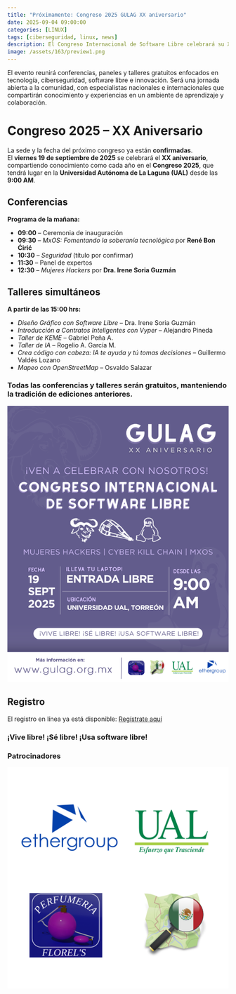 ```yaml
---
title: "Próximamente: Congreso 2025 GULAG XX aniversario"
date: 2025-09-04 09:00:00 
categories: [LINUX]
tags: [ciberseguridad, linux, news]
description: El Congreso Internacional de Software Libre celebrará su XX aniversario el 19 de septiembre en la UAL, con conferencias y talleres gratuitos sobre tecnología e innovación.
image: /assets/163/preview1.png
---
```


El evento reunirá conferencias, paneles y talleres gratuitos enfocados en tecnología, ciberseguridad, software libre e innovación. Será una jornada abierta a la comunidad, con especialistas nacionales e internacionales que compartirán conocimiento y experiencias en un ambiente de aprendizaje y colaboración.

# Congreso 2025 – XX Aniversario

La sede y la fecha del próximo congreso ya están **confirmadas**.  
El **viernes 19 de septiembre de 2025** se celebrará el **XX aniversario**, compartiendo conocimiento como cada año en el **Congreso 2025**, que tendrá lugar en la **Universidad Autónoma de La Laguna (UAL)** desde las **9:00 AM**.

## Conferencias

**Programa de la mañana:**

- **09:00** – Ceremonia de inauguración  
- **09:30** – *MxOS: Fomentando la soberanía tecnológica* por **René Bon Ćirić**  
- **10:30** – *Seguridad* (título por confirmar)  
- **11:30** – Panel de expertos  
- **12:30** – *Mujeres Hackers* por **Dra. Irene Soria Guzmán**

## Talleres simultáneos

**A partir de las 15:00 hrs:**

- *Diseño Gráfico con Software Libre* – Dra. Irene Soria Guzmán  
- *Introducción a Contratos Inteligentes con Vyper* – Alejandro Pineda  
- *Taller de KEME* – Gabriel Peña A.  
- *Taller de IA* – Rogelio A. García M.  
- *Crea código con cabeza: IA te ayuda y tú tomas decisiones* – Guillermo Valdés Lozano  
- *Mapeo con OpenStreetMap* – Osvaldo Salazar

### Todas las conferencias y talleres serán **gratuitos**, manteniendo la tradición de ediciones anteriores.

![Banner](/assets/163/163-01.png)

## Registro

El registro en línea ya está disponible: [Regístrate aquí](https://gl.ethercloud.mx/index.php/apps/forms/s/4X3QD2dDAc2XBFeEay9BfgTi)

### ¡Vive libre! ¡Sé libre! ¡Usa software libre!

### Patrocinadores

![Patrocinadores](/assets/163/163-02.png)
